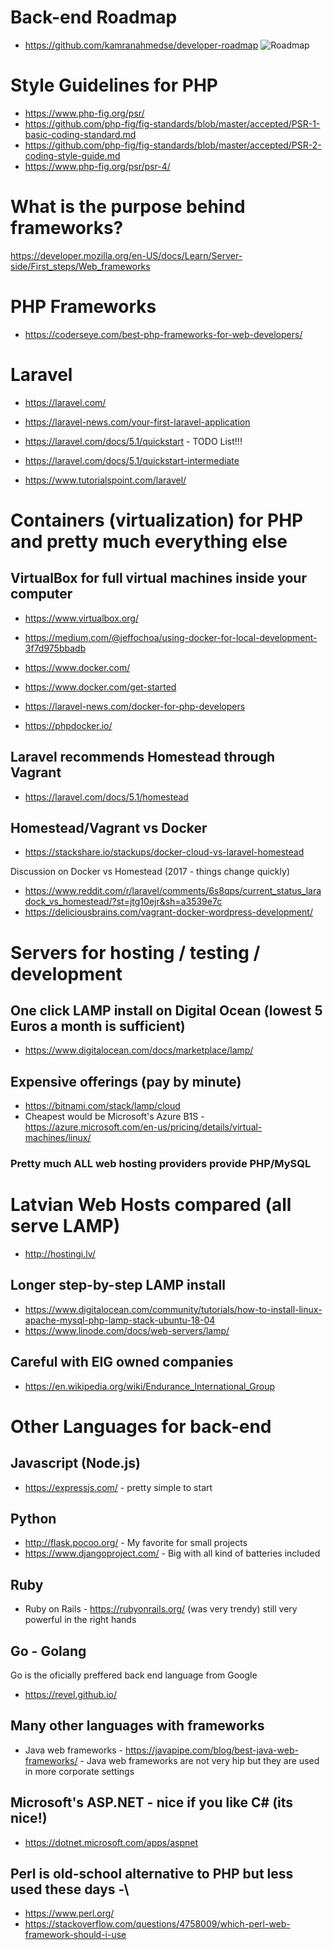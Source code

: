 # Back-end Roadmap

* https://github.com/kamranahmedse/developer-roadmap 
![Roadmap](https://github.com/kamranahmedse/developer-roadmap/raw/master/images/backend.png)

# Style Guidelines for PHP
* https://www.php-fig.org/psr/
* https://github.com/php-fig/fig-standards/blob/master/accepted/PSR-1-basic-coding-standard.md
* https://github.com/php-fig/fig-standards/blob/master/accepted/PSR-2-coding-style-guide.md
* https://www.php-fig.org/psr/psr-4/

# What is the purpose behind frameworks?

https://developer.mozilla.org/en-US/docs/Learn/Server-side/First_steps/Web_frameworks
# PHP Frameworks 

* https://coderseye.com/best-php-frameworks-for-web-developers/

# Laravel
* https://laravel.com/

* https://laravel-news.com/your-first-laravel-application
* https://laravel.com/docs/5.1/quickstart - TODO List!!!
* https://laravel.com/docs/5.1/quickstart-intermediate
* https://www.tutorialspoint.com/laravel/

# Containers (virtualization) for PHP and pretty much everything else
## VirtualBox for full virtual machines inside your computer
* https://www.virtualbox.org/

* https://medium.com/@jeffochoa/using-docker-for-local-development-3f7d975bbadb

* https://www.docker.com/
* https://www.docker.com/get-started
* https://laravel-news.com/docker-for-php-developers
* https://phpdocker.io/

## Laravel recommends Homestead through Vagrant
* https://laravel.com/docs/5.1/homestead

## Homestead/Vagrant vs Docker
* https://stackshare.io/stackups/docker-cloud-vs-laravel-homestead

Discussion on Docker vs Homestead (2017 - things change quickly)
* https://www.reddit.com/r/laravel/comments/6s8qps/current_status_laradock_vs_homestead/?st=jtg10ejr&sh=a3539e7c
* https://deliciousbrains.com/vagrant-docker-wordpress-development/

# Servers for hosting / testing / development
## One click LAMP install on Digital Ocean (lowest 5 Euros a month is sufficient)
* https://www.digitalocean.com/docs/marketplace/lamp/

## Expensive offerings (pay by minute)
* https://bitnami.com/stack/lamp/cloud
* Cheapest would be Microsoft's Azure B1S - https://azure.microsoft.com/en-us/pricing/details/virtual-machines/linux/

### Pretty much ALL web hosting providers provide PHP/MySQL 

# Latvian Web Hosts compared (all serve LAMP)
* http://hostingi.lv/


## Longer step-by-step LAMP install
* https://www.digitalocean.com/community/tutorials/how-to-install-linux-apache-mysql-php-lamp-stack-ubuntu-18-04
* https://www.linode.com/docs/web-servers/lamp/


## Careful with EIG owned companies
* https://en.wikipedia.org/wiki/Endurance_International_Group


# Other Languages for back-end

## Javascript (Node.js)

* https://expressjs.com/ - pretty simple to start 

## Python
* http://flask.pocoo.org/ - My favorite for small projects
* https://www.djangoproject.com/ - Big with all kind of batteries included

## Ruby
* Ruby on Rails - https://rubyonrails.org/  (was very trendy) still very powerful in the right hands

## Go - Golang
Go is the oficially preffered back end language from Google
* https://revel.github.io/

## Many other languages with frameworks
* Java web frameworks - https://javapipe.com/blog/best-java-web-frameworks/  - Java web frameworks are not very hip but they are used in more corporate settings

## Microsoft's ASP.NET - nice if you like C# (its nice!)
* https://dotnet.microsoft.com/apps/aspnet

## Perl is old-school alternative to PHP but less used these days -\
* https://www.perl.org/
* https://stackoverflow.com/questions/4758009/which-perl-web-framework-should-i-use
